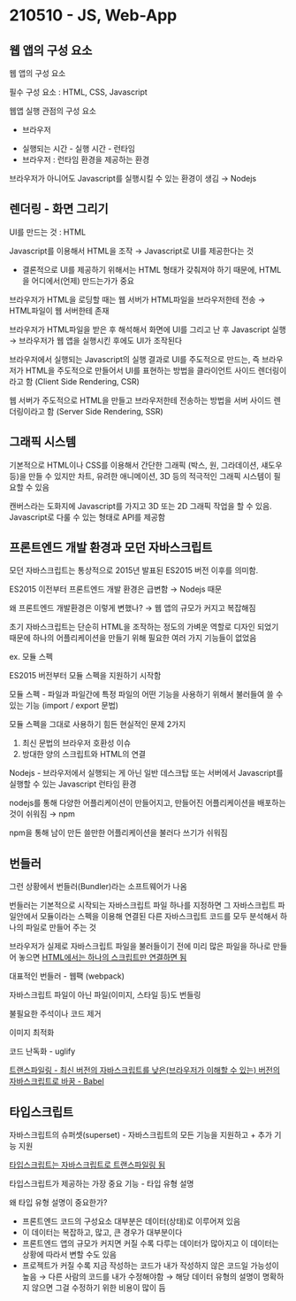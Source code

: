 # 210510 - JS, Web-App

## 웹 앱의 구성 요소

웹 앱의 구성 요소

필수 구성 요소 : HTML, CSS, Javascript

웹앱 실행 관점의 구성 요소

- 브라우저

* 실행되는 시간 - 실행 시간 - 런타임
* 브라우저 : 런타임 환경을 제공하는 환경

브라우저가 아니어도 Javascript를 실행시킬 수 있는 환경이 생김 → Nodejs

## 렌더링 - 화면 그리기

UI를 만드는 것 : HTML

Javascript를 이용해서 HTML을 조작 → Javascript로 UI를 제공한다는 것

- 결론적으로 UI를 제공하기 위해서는 HTML 형태가 갖춰져야 하기 때문에, HTML을 어디에서(언제) 만드는가가 중요

브라우저가 HTML을 로딩할 때는 웹 서버가 HTML파일을 브라우저한테 전송 → HTML파일이 웹 서버한테 존재

브라우저가 HTML파일을 받은 후 해석해서 화면에 UI를 그리고 난 후 Javascript 실행 → 브라우저가 웹 앱을 실행시킨 후에도 UI가 조작된다

브라우저에서 실행되는 Javascript의 실행 결과로 UI를 주도적으로 만드는, 즉 브라우저가 HTML을 주도적으로 만들어서 UI를 표현하는 방법을 클라이언트 사이드 렌더링이라고 함 (Client Side Rendering, CSR)

웹 서버가 주도적으로 HTML을 만들고 브라우저한테 전송하는 방법을 서버 사이드 렌더링이라고 함 (Server Side Rendering, SSR)

## 그래픽 시스템

기본적으로 HTML이나 CSS를 이용해서 간단한 그래픽 (박스, 원, 그라데이션, 섀도우 등)을 만들 수 있지만 차트, 유려한 애니메이션, 3D 등의 적극적인 그래픽 시스템이 필요할 수 있음

캔버스라는 도화지에 Javascript를 가지고 3D 또는 2D 그래픽 작업을 할 수 있음. Javascript로 다룰 수 있는 형태로 API를 제공함

## 프론트엔드 개발 환경과 모던 자바스크립트

모던 자바스크립트는 통상적으로 2015년 발표된 ES2015 버전 이후를 의미함.

ES2015 이전부터 프론트엔드 개발 환경은 급변함 → Nodejs 때문

왜 프론트엔드 개발환경은 이렇게 변했나? → 웹 앱의 규모가 커지고 복잡해짐

초기 자바스크립트는 단순히 HTML을 조작하는 정도의 가벼운 역할로 디자인 되었기 때문에 하나의 어플리케이션을 만들기 위해 필요한 여러 가지 기능들이 없었음

ex. 모듈 스펙

ES2015 버전부터 모듈 스펙을 지원하기 시작함

모듈 스펙 - 파일과 파일간에 특정 파일의 어떤 기능을 사용하기 위해서 불러들여 쓸 수 있는 기능 (import / export 문법)

모듈 스펙을 그대로 사용하기 힘든 현실적인 문제 2가지

1. 최신 문법의 브라우저 호환성 이슈
2. 방대한 양의 스크립트와 HTML의 연결

Nodejs - 브라우저에서 실행되는 게 아닌 일반 데스크탑 또는 서버에서 Javascript를 실행할 수 있는 Javascript 런타임 환경

nodejs를 통해 다양한 어플리케이션이 만들어지고, 만들어진 어플리케이션을 배포하는 것이 쉬워짐 → npm

npm을 통해 남이 만든 쓸만한 어플리케이션을 불러다 쓰기가 쉬워짐

## 번들러

그런 상황에서 번들러(Bundler)라는 소프트웨어가 나옴

번들러는 기본적으로 시작되는 자바스크립트 파일 하나를 지정하면 그 자바스크립트 파일안에서 모듈이라는 스펙을 이용해 연결된 다른 자바스크립트 코드를 모두 분석해서 하나의 파일로 만들어 주는 것

브라우저가 실제로 자바스크립트 파일을 불러들이기 전에 미리 많은 파일을 하나로 만들어 놓으면 [HTML에서는 하나의 스크립트만 연결하면 됨]()

대표적인 번들러 - 웹팩 (webpack)

자바스크립트 파일이 아닌 파일(이미지, 스타일 등)도 번들링

불필요한 주석이나 코드 제거

이미지 최적화

코드 난독화 - uglify

[트랜스파일링 - 최신 버전의 자바스크립트를 낮은(브라우저가 이해할 수 있는) 버전의 자바스크립트로 바꿈 - Babel]()

## 타입스크립트

자바스크립트의 슈퍼셋(superset) - 자바스크립트의 모든 기능을 지원하고 + 추가 기능 지원

[타입스크립트는 자바스크립트로 트랜스파일링 됨]()

타입스크립트가 제공하는 가장 중요 기능 - 타입 유형 설명

왜 타입 유형 설명이 중요한가?

- 프론트엔드 코드의 구성요소 대부분은 데이터(상태)로 이루어져 있음
- 이 데이터는 복잡하고, 많고, 큰 경우가 대부분이다
- 프론트엔드 앱의 규모가 커지면 커질 수록 다루는 데이터가 많아지고 이 데이터는 상황에 따라서 변할 수도 있음
- 프로젝트가 커질 수록 지금 작성하는 코드가 내가 작성하지 않은 코드일 가능성이 높음 → 다른 사람의 코드를 내가 수정해야함 → 해당 데이터 유형의 설명이 명확하지 않으면 그걸 수정하기 위한 비용이 많이 듬
